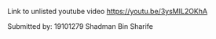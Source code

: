 Link to unlisted youtube video 
https://youtu.be/3ysMIL2OKhA

Submitted by:
19101279 Shadman Bin Sharife
